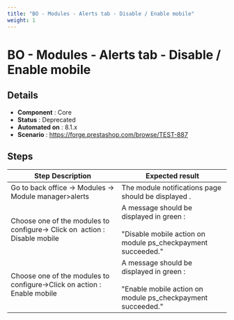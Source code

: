 ```yaml
---
title: "BO - Modules - Alerts tab - Disable / Enable mobile"
weight: 1
---
```


# BO - Modules - Alerts tab - Disable / Enable mobile
## Details
* **Component** : Core
* **Status** : Deprecated
* **Automated on** : 8.1.x
* **Scenario** : https://forge.prestashop.com/browse/TEST-887

## Steps
| Step Description | Expected result |
| ----- | ----- |
| Go to back office -> Modules -> Module manager>alerts | The module notifications page should be displayed . |
| Choose one of the modules to configure-> Click on  action : Disable mobile | A message should be displayed in green : <br><br>"Disable mobile action on module ps_checkpayment succeeded." |
| Choose one of the modules to configure->Click on action : Enable mobile | A message should be displayed in green :<br><br>"Enable mobile action on module ps_checkpayment succeeded." |
